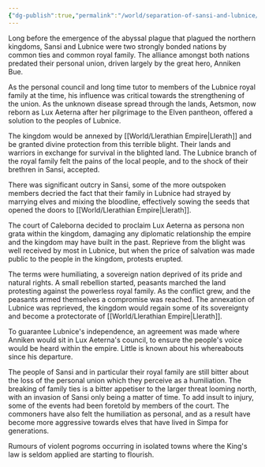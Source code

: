 ```yaml
---
{"dg-publish":true,"permalink":"/world/separation-of-sansi-and-lubnice/"}
---
```


Long before the emergence of the abyssal plague that plagued the northern kingdoms, Sansi and Lubnice were two strongly bonded nations by common ties and common royal family. The alliance amongst both nations predated their personal union, driven largely by the great hero, Anniken Bue. 

As the personal council and long time tutor to members of the Lubnice royal family at the time, his influence was critical towards the strengthening of the union. As the unknown disease spread through the lands, Aetsmon, now reborn as Lux Aeterna after her pilgrimage to the Elven pantheon, offered a solution to the peoples of Lubnice. 

The kingdom would be annexed by [[World/Llerathian Empire\|Llerath]] and be granted divine protection from this terrible blight. Their lands and warriors in exchange for survival in the blighted land. The Lubnice branch of the royal family felt the pains of the local people, and to the shock of their brethren in Sansi, accepted. 

There was significant outcry in Sansi, some of the more outspoken members decried the fact that their family in Lubnice had strayed by marrying elves and mixing the bloodline, effectively sowing the seeds that opened the doors to [[World/Llerathian Empire\|Llerath]]. 

The court of Caleborna decided to proclaim Lux Aeterna as persona non grata within the kingdom, damaging any diplomatic relationship the empire and the kingdom may have built in the past. Reprieve from the blight was well received by most in Lubnice, but when the price of salvation was made public to the people in the kingdom, protests erupted. 

The terms were humiliating, a sovereign nation deprived of its pride and natural rights. A small rebellion started, peasants marched the land protesting against the powerless royal family. As the conflict grew, and the peasants armed themselves a compromise was reached. The annexation of Lubnice was reprieved, the kingdom would regain some of its sovereignty and become a protectorate of [[World/Llerathian Empire\|Llerath]]. 

To guarantee Lubnice's independence, an agreement was made where Anniken would sit in Lux Aeterna's council, to ensure the people's voice would be heard within the empire. Little is known about his whereabouts since his departure. 

The people of Sansi and in particular their royal family are still bitter about the loss of the personal union which they perceive as a humiliation. The breaking of family ties is a bitter appetiser to the larger threat looming north, with an invasion of Sansi only being a matter of time. To add insult to injury, some of the events had been foretold by members of the court. The commoners have also felt the humiliation as personal, and as a result have become more aggressive towards elves that have lived in Simpa for generations. 

Rumours of violent pogroms occurring in isolated towns where the King's law is seldom applied are starting to flourish.